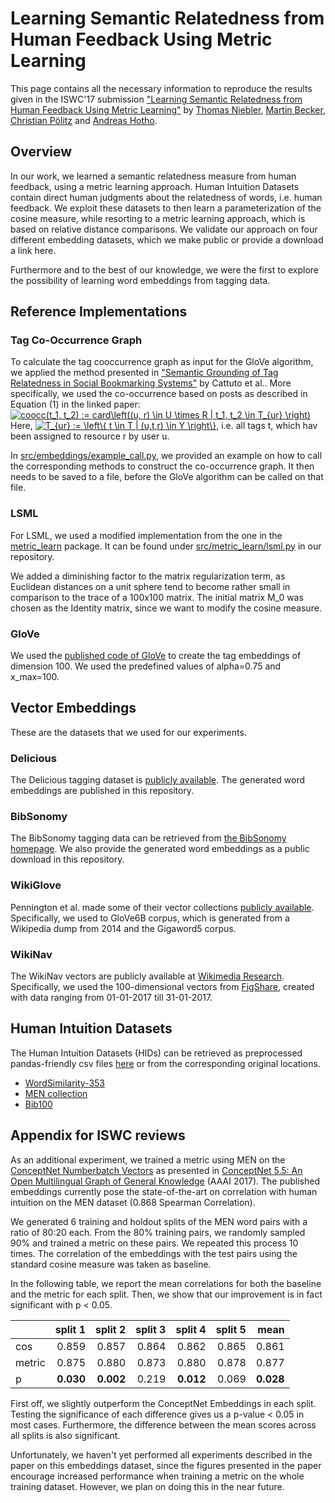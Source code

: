 # Learning Semantic Relatedness from Human Feedback Using Metric Learning

This page contains all the necessary information to reproduce the results given in the ISWC'17 submission
["Learning Semantic Relatedness from Human Feedback Using Metric Learning"](https://arxiv.org/abs/1705.07425)
by
[Thomas Niebler](http://www.dmir.uni-wuerzburg.de/staff/niebler),
[Martin Becker](http://www.dmir.uni-wuerzburg.de/staff/martinbecker),
[Christian Pölitz](http://www.dmir.uni-wuerzburg.de/staff/christian_poelitz) and
[Andreas Hotho](http://www.dmir.uni-wuerzburg.de/staff/hotho).

## Overview
In our work, we learned a semantic relatedness measure from human feedback, using a metric learning approach.
Human Intuition Datasets contain direct human judgments about the relatedness of words, i.e. human feedback.
We exploit these datasets to then learn a parameterization of the cosine measure, while resorting to
a metric learning approach, which is based on relative distance comparisons. We validate our approach on four
different embedding datasets, which we make public or provide a download a link here.

Furthermore and to the best of our knowledge, we were the first to explore the possibility of learning
word embeddings from tagging data.

## Reference Implementations
### Tag Co-Occurrence Graph
To calculate the tag cooccurrence graph as input for the GloVe algorithm, we applied
the method presented in ["Semantic Grounding of Tag Relatedness in Social Bookmarking Systems"](https://www.bibsonomy.org/bibtex/23d13a333db2d59968b6afda906006286/thoni)
by Cattuto et al.. More specifically, we used the co-occurrence based on posts as described in
Equation (1) in the linked paper:
<a href="https://www.codecogs.com/eqnedit.php?latex=coocc(t_1,&space;t_2)&space;:=&space;card\left((u,&space;r)&space;\in&space;U&space;\times&space;R&space;|&space;t_1,&space;t_2&space;\in&space;T_{ur}&space;\right)" target="_blank"><img src="https://latex.codecogs.com/gif.latex?coocc(t_1,&space;t_2)&space;:=&space;card\left((u,&space;r)&space;\in&space;U&space;\times&space;R&space;|&space;t_1,&space;t_2&space;\in&space;T_{ur}&space;\right)" title="coocc(t_1, t_2) := card\left((u, r) \in U \times R | t_1, t_2 \in T_{ur} \right)" /></a>
Here, <a href="https://www.codecogs.com/eqnedit.php?latex=T_{ur}&space;:=&space;\left\{&space;t&space;\in&space;T&space;|&space;(u,t,r)&space;\in&space;Y&space;\right\}" target="_blank"><img src="https://latex.codecogs.com/gif.latex?T_{ur}&space;:=&space;\left\{&space;t&space;\in&space;T&space;|&space;(u,t,r)&space;\in&space;Y&space;\right\}" title="T_{ur} := \left\{ t \in T | (u,t,r) \in Y \right\}" /></a>, i.e. all tags t, which hav been assigned
to resource r by user u.

In [src/embeddings/example_call.py](https://github.com/thomasniebler/semantics-metriclearning/blob/master/src/embeddings/example_call.py), we provided an example
on how to call the corresponding methods to construct the co-occurrence graph. It then needs to be saved to a file, before
the GloVe algorithm can be called on that file.

### LSML
For LSML, we used a modified implementation from the one in the [metric_learn](https://github.com/all-umass/metric-learn) package.
It can be found under [src/metric_learn/lsml.py](https://github.com/thomasniebler/semantics-metriclearning/blob/master/src/metric_learn/lsml.py)
in our repository.

We added a diminishing factor to the matrix regularization term, as Euclidean distances on a unit sphere tend to become
rather small in comparison to the trace of a 100x100 matrix. The initial matrix M_0 was chosen as the Identity matrix,
since we want to modify the cosine measure.

### GloVe
We used the [published code of GloVe](https://nlp.stanford.edu/projects/glove/) to create the tag embeddings of
dimension 100. We used the predefined values of alpha=0.75 and x_max=100.

## Vector Embeddings
These are the datasets that we used for our experiments.

### Delicious
The Delicious tagging dataset is [publicly available](http://www.zubiaga.org/datasets/socialbm0311).
The generated word embeddings are published in this repository. 

### BibSonomy
The BibSonomy tagging data can be retrieved from [the BibSonomy homepage](https://www.kde.cs.uni-kassel.de/bibsonomy/dumps/).
We also provide the generated word embeddings as a public download in this repository. 

### WikiGlove
Pennington et al. made some of their vector collections [publicly available](https://nlp.stanford.edu/projects/glove/).
Specifically, we used to GloVe6B corpus, which is generated from a Wikipedia dump from 2014 and the Gigaword5 corpus.

### WikiNav
The WikiNav vectors are publicly available at [Wikimedia Research](https://meta.wikimedia.org/wiki/Research:Wikipedia_Navigation_Vectors).
Specifically, we used the 100-dimensional vectors from [FigShare](https://figshare.com/articles/Wikipedia_Vectors/3146878), created
with data ranging from 01-01-2017 till 31-01-2017.

## Human Intuition Datasets
The Human Intuition Datasets (HIDs) can be retrieved as preprocessed pandas-friendly csv files 
[here](http://www.thomas-niebler.de/dataset-collection-for-evaluating-semantic-relatedness/)
or from the corresponding original locations.
* [WordSimilarity-353](http://www.cs.technion.ac.il/~gabr/resources/data/wordsim353/wordsim353.html)
* [MEN collection](https://staff.fnwi.uva.nl/e.bruni/MEN)
* [Bib100](http://dmir.org/datasets/bib100/)


## Appendix for ISWC reviews
As an additional experiment, we trained a metric using MEN on the [ConceptNet Numberbatch Vectors](https://github.com/commonsense/conceptnet-numberbatch/tree/16.09)
as presented in [ConceptNet 5.5: An Open Multilingual Graph of General Knowledge](https://arxiv.org/abs/1612.03975) (AAAI 2017).
The published embeddings currently pose the state-of-the-art on correlation with human intuition on the MEN dataset (0.868 Spearman Correlation).

We generated 6 training and holdout splits of the MEN word pairs with a ratio of 80:20 each. From the 80% training pairs, we randomly sampled
90% and trained a metric on these pairs. We repeated this process 10 times. The correlation of the embeddings with the test pairs using the 
standard cosine measure was taken as baseline.

In the following table, we report the mean correlations for both the baseline and the metric for each split.
Then, we show that our improvement is in fact significant with p < 0.05.

|         | split 1|split 2|split 3|split 4|split 5| mean  |
| ------- | -----:| -----:| -----:| -----:| -----:| ---:  |
| cos     | 0.859 | 0.857 | 0.864 | 0.862 | 0.865 | 0.861 |
| metric  | 0.875 | 0.880 | 0.873 | 0.880 | 0.878 | 0.877 |
| p       | **0.030** | **0.002** | 0.219 | **0.012** | 0.069 | **0.028**|

First off, we slightly outperform the ConceptNet Embeddings in each split. Testing the significance of each 
difference gives us a p-value < 0.05 in most cases. Furthermore, the difference between the mean scores across
all splits is also significant.

Unfortunately, we haven't yet performed all experiments described in the paper on this embeddings dataset, since the figures
presented in the paper encourage increased performance when training a metric on the whole training dataset. However, we plan on
doing this in the near future.
